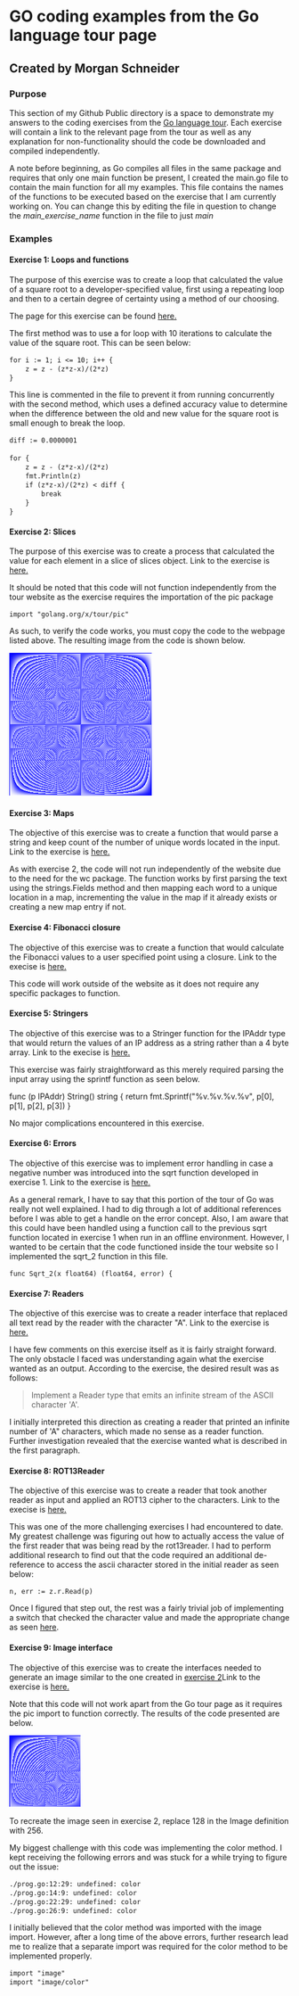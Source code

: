 # GO coding examples from the Go language tour page

## Created by Morgan Schneider

### Purpose

This section of my Github Public directory is a space to demonstrate my answers to the coding exercises from the [Go language tour](https://tour.golang.org/list). Each exercise will contain a link to the relevant page from the tour as well as any explanation for non-functionality should the code be downloaded and compiled independently.

A note before beginning, as Go compiles all files in the same package and requires that only one main function be present, I created the main.go file to contain the main function for all my examples. This file contains the names of the functions to be executed based on the exercise that I am currently working on. You can change this by editing the file in question to change the *main_exercise_name* function in the file to just *main*

### Examples

#### Exercise 1: Loops and functions

The purpose of this exercise was to create a loop that calculated the value of a square root to a developer-specified value, first using a repeating loop and then to a certain degree of certainty using a method of our choosing. 

The page for this exercise can be found [here.](https://tour.golang.org/flowcontrol/8)

The first method was to use a for loop with 10 iterations to calculate the value of the square root. This can be seen below:

    for i := 1; i <= 10; i++ {
		z = z - (z*z-x)/(2*z)
	}

This line is commented in the file to prevent it from running concurrently with the second method, which uses a defined accuracy value to determine when the difference between the old and new value for the square root is small enough to break the loop.

    diff := 0.0000001

	for {
		z = z - (z*z-x)/(2*z)
		fmt.Println(z)
		if (z*z-x)/(2*z) < diff {
			break
		}
	}

#### Exercise 2: Slices

The purpose of this exercise was to create a process that calculated the value for each element in a slice of slices object. Link to the exercise is [here.](https://tour.golang.org/moretypes/18)

It should be noted that this code will not function independently from the tour website as the exercise requires the importation of the pic package

    import "golang.org/x/tour/pic"

As such, to verify the code works, you must copy the code to the webpage listed above. The resulting image from the code is shown below.

![Excerise 2 output](exercise_2_output.png "Exercise 2 output")

#### Exercise 3: Maps

The objective of this exercise was to create a function that would parse a string and keep count of the number of unique words located in the input. Link to the exercise is [here.](https://tour.golang.org/moretypes/23)

As with exercise 2, the code will not run independently of the website due to the need for the wc package. The function works by first parsing the text using the strings.Fields method and then mapping each word to a unique location in a map, incrementing the value in the map if it already exists or creating a new map entry if not.

#### Exercise 4: Fibonacci closure

The objective of this exercise was to create a function that would calculate the Fibonacci values to a user specified point using a closure. Link to the execise is [here.](https://tour.golang.org/moretypes/26)

This code will work outside of the website as it does not require any specific packages to function.  

#### Exercise 5: Stringers

The objective of this exercise was to a Stringer function for the IPAddr type that would return the values of an IP address as a string rather than a 4 byte array. Link to the execise is [here.](https://tour.golang.org/methods/18)

This exercise was fairly straightforward as this merely required parsing the input array using the sprintf function as seen below.

   func (p IPAddr) String() string {
       return fmt.Sprintf("%v.%v.%v.%v", p[0], p[1], p[2], p[3])
       }

No major complications encountered in this exercise.

#### Exercise 6: Errors

The objective of this exercise was to implement error handling in case a negative number was introduced into the sqrt function developed in exercise 1. Link to the exercise is [here.](https://tour.golang.org/methods/20)

As a general remark, I have to say that this portion of the tour of Go was really not well explained. I had to dig through a lot of additional references before I was able to get a handle on the error concept. Also, I am aware that this could have been handled using a function call to the previous sqrt function located in exercise 1 when run in an offline environment. However, I wanted to be certain that the code functioned inside the tour website so I implemented the sqrt_2 function in this file.

    func Sqrt_2(x float64) (float64, error) {

#### Exercise 7: Readers

The objective of this exercise was to create a reader interface that replaced all text read by the reader with the character "A".  Link to the exercise is [here.](https://tour.golang.org/methods/22)

I have few comments on this exercise itself as it is fairly straight forward. The only obstacle I faced was understanding again what the exercise wanted as an output. According to the exercise, the desired result was as follows:

> Implement a Reader type that emits an infinite stream of the ASCII character 'A'.

I initially interpreted this direction as creating a reader that printed an infinite number of 'A" characters, which made no sense as a reader function. Further investigation revealed that the exercise wanted what is described in the first paragraph.

#### Exercise 8: ROT13Reader

The objective of this exercise was to create a reader that took another reader as input and applied an ROT13 cipher to the characters. Link to the execise is [here.](https://tour.golang.org/methods/23)

This was one of the more challenging exercises I had encountered to date. My greatest challenge was figuring out how to actually access the value of the first reader that was being read by the rot13reader. I had to perform additional research to find out that the code required an additional de-reference to access the ascii character stored in the initial reader as seen below:

	n, err := z.r.Read(p)

Once I figured that step out, the rest was a fairly trivial job of implementing a switch that checked the character value and made the appropriate change as seen [here](https://en.wikipedia.org/wiki/ROT13).

#### Exercise 9: Image interface

The objective of this exercise was to create the interfaces needed to generate an image similar to the one created in [exercise 2](#2-Exercise-2:-Slices)Link to the exercise is [here.](https://tour.golang.org/methods/25)

Note that this code will not work apart from the Go tour page as it requires the pic import to function correctly. The results of the code presented are below.

![Exercise 9 output](exercise_9_output.png "Exercise 9 output")

To recreate the image seen in exercise 2, replace 128 in the Image definition with 256.

My biggest challenge with this code was implementing the color method. I kept receiving the following errors and was stuck for a while trying to figure out the issue:

	./prog.go:12:29: undefined: color
	./prog.go:14:9: undefined: color
	./prog.go:22:29: undefined: color
	./prog.go:26:9: undefined: color

I initially believed that the color method was imported with the image import. However, after a long time of the above errors, further research lead me to realize that a separate import was required for the color method to be implemented properly.

	import "image"
	import "image/color"
